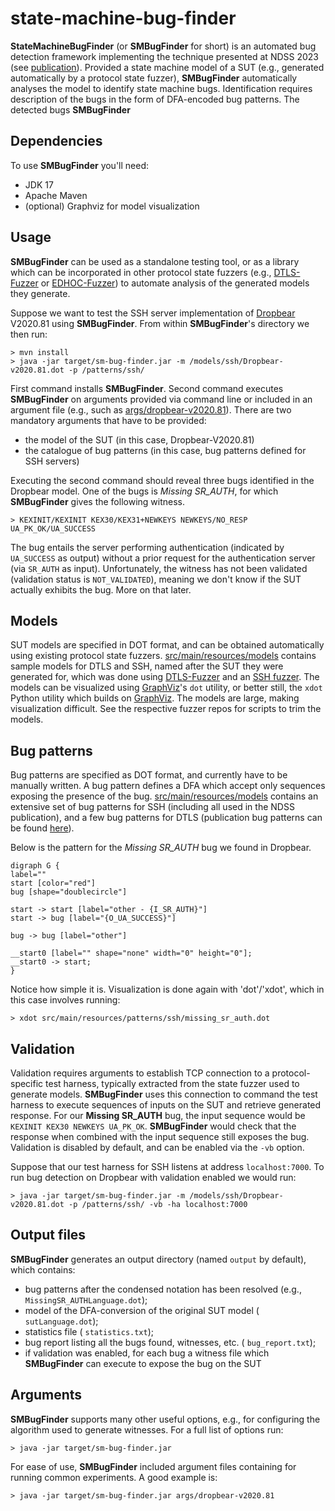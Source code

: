 # state-machine-bug-finder

**StateMachineBugFinder** (or **SMBugFinder** for short) is an automated bug detection framework implementing the technique presented at NDSS 2023 (see [publication][ndss2023]).
Provided a state machine model of a SUT (e.g., generated automatically by a protocol state fuzzer), **SMBugFinder** automatically analyses the model to identify state machine bugs.
Identification requires description of the bugs in the form of DFA-encoded bug patterns.
The detected bugs **SMBugFinder** 

## Dependencies

To use **SMBugFinder** you'll need:

* JDK 17
* Apache Maven
* (optional) Graphviz for model visualization

## Usage

**SMBugFinder** can be used as a standalone testing tool, or as a library which can be incorporated in other protocol state fuzzers (e.g., [DTLS-Fuzzer][dtlsfuzzer] or [EDHOC-Fuzzer][edhocfuzzer]) to automate analysis of the generated models they generate.

Suppose we want to test the SSH server implementation of [Dropbear][dropbear] V2020.81 using **SMBugFinder**.
From within **SMBugFinder**'s directory we then run:

    > mvn install
    > java -jar target/sm-bug-finder.jar -m /models/ssh/Dropbear-v2020.81.dot -p /patterns/ssh/

First command installs **SMBugFinder**.
Second command executes **SMBugFinder** on arguments provided via command line or included in an argument file (e.g., such as [args/dropbear-v2020.81](args/dropbear-v2020.81)).
There are two mandatory arguments that have to be provided:

  * the model of the SUT (in this case, Dropbear-V2020.81)
  * the catalogue of bug patterns (in this case, bug patterns defined for SSH servers)

Executing the second command should reveal three bugs identified in the Dropbear model.
One of the bugs is *Missing SR_AUTH*, for which  **SMBugFinder** gives the following witness.

    > KEXINIT/KEXINIT KEX30/KEX31+NEWKEYS NEWKEYS/NO_RESP UA_PK_OK/UA_SUCCESS

The bug entails the server performing authentication (indicated by `UA_SUCCESS` as output) without a prior request for the authentication server (via `SR_AUTH` as input).
Unfortunately, the witness has not been validated (validation status is `NOT_VALIDATED`), meaning we don't know if the SUT actually exhibits the bug.
More on that later.

## Models

SUT models are specified in DOT format, and can be obtained automatically using existing protocol state fuzzers.
[src/main/resources/models](src/main/resources/models) contains sample models for DTLS and SSH, named after the SUT they were generated for, which was done using [DTLS-Fuzzer][dtlsfuzzer] and an [SSH fuzzer](https://easy.dans.knaw.nl/ui/datasets/id/easy-dataset:77503).
The models can be visualized using [GraphViz][graphviz]'s `dot` utility, or better still, the `xdot` Python utility which builds on [GraphViz][graphviz].
The models are large, making visualization difficult. 
See the respective fuzzer repos for scripts to trim the models.

## Bug patterns

Bug patterns are specified as DOT format, and currently have to be manually written.
A bug pattern defines a DFA which accept only sequences exposing the presence of the bug.
[src/main/resources/models](src/main/resources/models) contains an extensive set of bug patterns for SSH (including all used in the NDSS publication), and a few bug patterns for DTLS (publication bug patterns can be found [here](https://gitlab.com/pfg666/dtls-fuzzer/-/tree/bugcheck-artifact/src/main/resources/bugpatterns)).

Below is the pattern for the *Missing SR_AUTH* bug we found in Dropbear.

```
digraph G {
label=""
start [color="red"]
bug [shape="doublecircle"]

start -> start [label="other - {I_SR_AUTH}"]
start -> bug [label="{O_UA_SUCCESS}"]

bug -> bug [label="other"]

__start0 [label="" shape="none" width="0" height="0"];
__start0 -> start;
}
```

Notice how simple it is.
Visualization is done again with 'dot'/'xdot', which in this case involves running:

    > xdot src/main/resources/patterns/ssh/missing_sr_auth.dot

## Validation

Validation requires arguments to establish TCP connection to a protocol-specific test harness, typically extracted from the state fuzzer used to generate models.
**SMBugFinder** uses this connection to command the test harness to execute sequences of inputs on the SUT and retrieve generated response.
For our **Missing SR_AUTH** bug, the input sequence would be `KEXINIT KEX30 NEWKEYS UA_PK_OK`.
**SMBugFinder** would check that the response when combined with the input sequence still exposes the bug.
Validation is disabled by default, and can be enabled via the `-vb` option.

Suppose that our test harness for SSH listens at address `localhost:7000`.
To run bug detection on Dropbear with validation enabled we would run:

    > java -jar target/sm-bug-finder.jar -m /models/ssh/Dropbear-v2020.81.dot -p /patterns/ssh/ -vb -ha localhost:7000

## Output files

**SMBugFinder** generates an output directory  (named `output` by default), which contains:

*  bug patterns after the condensed notation has been resolved (e.g., `MissingSR_AUTHLanguage.dot`);
*  model of the DFA-conversion of the original SUT model ( `sutLanguage.dot`);
*  statistics file ( `statistics.txt`);
*  bug report listing all the bugs found, witnesses, etc. ( `bug_report.txt`);
*  if validation was enabled, for each bug a witness file which **SMBugFinder** can execute to expose the bug on the SUT

## Arguments

**SMBugFinder** supports many other useful options, e.g., for configuring the algorithm used to generate witnesses.
For a full list of options run:

    > java -jar target/sm-bug-finder.jar 

For ease of use, **SMBugFinder** included argument files containing for running common experiments.
A good example is:

    > java -jar target/sm-bug-finder.jar args/dropbear-v2020.81


[graphviz]:https://graphviz.org/
[dropbear]: https://matt.ucc.asn.au/dropbear/dropbear.html
[edhocfuzzer]:https://github.com/protocol-fuzzing/edhoc-fuzzer
[dtlsfuzzer]:https://github.com/assist-project/dtls-fuzzer
[ndss2023]:https://www.ndss-symposium.org/wp-content/uploads/2023/02/ndss2023_s68_paper.pdf
[sshharness]:https://easy.dans.knaw.nl/ui/datasets/id/easy-dataset:77503

